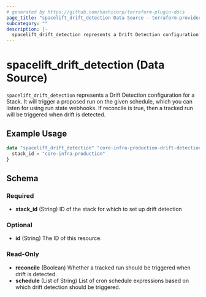 ```yaml
---
# generated by https://github.com/hashicorp/terraform-plugin-docs
page_title: "spacelift_drift_detection Data Source - terraform-provider-spacelift"
subcategory: ""
description: |-
  spacelift_drift_detection represents a Drift Detection configuration for a Stack. It will trigger a proposed run on the given schedule, which you can listen for using run state webhooks. If reconcile is true, then a tracked run will be triggered when drift is detected.
---
```


# spacelift_drift_detection (Data Source)

`spacelift_drift_detection` represents a Drift Detection configuration for a Stack. It will trigger a proposed run on the given schedule, which you can listen for using run state webhooks. If reconcile is true, then a tracked run will be triggered when drift is detected.

## Example Usage

```terraform
data "spacelift_drift_detection" "core-infra-production-drift-detection" {
  stack_id = "core-infra-production"
}
```

<!-- schema generated by tfplugindocs -->
## Schema

### Required

- **stack_id** (String) ID of the stack for which to set up drift detection

### Optional

- **id** (String) The ID of this resource.

### Read-Only

- **reconcile** (Boolean) Whether a tracked run should be triggered when drift is detected.
- **schedule** (List of String) List of cron schedule expressions based on which drift detection should be triggered.


